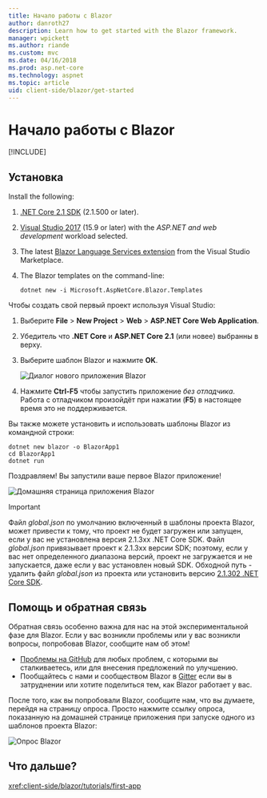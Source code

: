 ```yaml
---
title: Начало работы с Blazor
author: danroth27
description: Learn how to get started with the Blazor framework.
manager: wpickett
ms.author: riande
ms.custom: mvc
ms.date: 04/16/2018
ms.prod: asp.net-core
ms.technology: aspnet
ms.topic: article
uid: client-side/blazor/get-started
---
```

# Начало работы с Blazor

[!INCLUDE[](~/includes/blazor-preview-notice.md)]

## Установка

Install the following:

1. [.NET Core 2.1 SDK](https://go.microsoft.com/fwlink/?linkid=873092) (2.1.500 or later).
1. [Visual Studio 2017](https://go.microsoft.com/fwlink/?linkid=873093) (15.9 or later) with the *ASP.NET and web development* workload selected.
1. The latest [Blazor Language Services extension](https://go.microsoft.com/fwlink/?linkid=870389) from the Visual Studio Marketplace.
1. The Blazor templates on the command-line:

   ```console
   dotnet new -i Microsoft.AspNetCore.Blazor.Templates
   ```

Чтобы создать свой первый проект используя Visual Studio:

1. Выберите **File** > **New Project** > **Web** > **ASP.NET Core Web Application**.
1. Убедитель что **.NET Core** и **ASP.NET Core 2.1** (или новее) выбранны в верху.
1. Выберите шаблон Blazor и нажмите **OK**.

   ![Диалог нового приложения Blazor](https://msdnshared.blob.core.windows.net/media/2018/07/new-blazor-app-dialog-0.5.0.png)
   
1. Нажмите **Ctrl-F5** чтобы запустить приложение *без отладчика*. Работа с отладчиком произойдёт при нажатии  (**F5**) в настоящее время это не поддерживается.

Вы также можете установить и использовать шаблоны Blazor из командной строки:

```console
dotnet new blazor -o BlazorApp1
cd BlazorApp1
dotnet run
```

Поздравляем! Вы запустили ваше первое Blazor приложение!

![Домашняя страница приложения Blazor](https://msdnshared.blob.core.windows.net/media/2018/04/blazor-bootstrap-4.png)

> [!IMPORTANT]
> Файл *global.json* по умолчанию включенный в шаблоны проекта Blazor, может привести к тому, что проект не будет загружен или запущен, если у вас не установлена версия 2.1.3xx .NET Core SDK. Файл *global.json* привязывает проект к 2.1.3xx версии SDK; поэтому, если у вас нет определенного диапазона версий, проект не загружается и не запускается, даже если у вас установлен новый SDK. Обходной путь - удалить файл *global.json* из проекта или установить версию [2.1.302 .NET Core SDK](https://github.com/dotnet/core/blob/master/release-notes/2.1/2.1.2.md).

## Помощь и обратная связь

Обратная связь особенно важна для нас на этой экспериментальной фазе для Blazor. Если у вас возникли проблемы или у вас возникли вопросы, попробовав Blazor, сообщите нам об этом!

* [Проблемы на GitHub](https://github.com/aspnet/blazor/issues) для любых проблем, с которыми вы сталкиваетесь, или для внесения предложений по улучшению.
* Пообщайтесь с нами и сообществом Blazor в [Gitter](https://gitter.im/aspnet/blazor) если вы в затруднении или хотите поделиться тем, как Blazor работает у вас.

После того, как вы попробовали Blazor, сообщите нам, что вы думаете, перейдя на страницу опроса. Просто нажмите ссылку опроса, показанную на домашней странице приложения при запуске одного из шаблонов проекта Blazor:

![Опрос Blazor](https://msdnshared.blob.core.windows.net/media/2018/05/blazor-survey-new.png)

## Что дальше?

<xref:client-side/blazor/tutorials/first-app>
